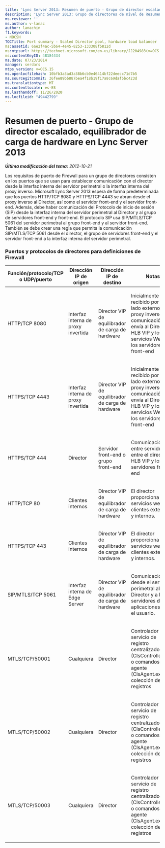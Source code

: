 ```yaml
---
title: 'Lync Server 2013: Resumen de puerto - Grupo de director escalado, equilibrador de carga de hardware'
description: 'Lync Server 2013: Grupo de directores de nivel de Resumen de puerto, equilibrador de carga de hardware.'
ms.reviewer: ''
ms.author: v-lanac
author: lanachin
f1.keywords:
- NOCSH
TOCTitle: Port summary - Scaled Director pool, hardware load balancer
ms:assetid: 6ae2f4ac-5b64-4e45-8253-133308f5812d
ms:mtpsurl: https://technet.microsoft.com/en-us/library/JJ204983(v=OCS.15)
ms:contentKeyID: 48184434
ms.date: 07/23/2014
manager: serdars
mtps_version: v=OCS.15
ms.openlocfilehash: 10bfb3a3ad3a38b6cb0e46414bf22deecc71d7b5
ms.sourcegitcommit: 36fee89bb887bea4f18b19f17a8c69daf5bc423d
ms.translationtype: MT
ms.contentlocale: es-ES
ms.lasthandoff: 11/26/2020
ms.locfileid: "49442799"
---
```

# <a name="port-summary---scaled-director-pool-hardware-load-balancer-in-lync-server-2013"></a>Resumen de puerto - Grupo de director escalado, equilibrador de carga de hardware en Lync Server 2013

<div data-xmlns="http://www.w3.org/1999/xhtml">

<div class="topic" data-xmlns="http://www.w3.org/1999/xhtml" data-msxsl="urn:schemas-microsoft-com:xslt" data-cs="https://msdn.microsoft.com/">

<div data-asp="https://msdn2.microsoft.com/asp">



</div>

<div id="mainSection">

<div id="mainBody">

<span> </span>

_**Última modificación del tema:** 2012-10-21_

Los requisitos de puerto de Firewall para un grupo de directores consisten en los puertos que se usan para establecer comunicación con el director desde la interfaz interna del servidor perimetral o la interfaz interna del proxy inverso. Microsoft Lync Server 2013 espera de forma predeterminada que los puertos HTTP/TCP 8080 y HTTPS/TCP 4443 se abran desde el proxy inverso al Director, así como el servidor front-end y el servidor front-end. Además, debe haber comunicación del Protocolo de inicio de sesión (SIP) desde la interfaz interna del servidor perimetral al Director y al grupo de servidores front-end y front-end. El protocolo SIP usa SIP/MTLS/TCP 5061 del servidor perimetral al grupo front-end y al servidor front-end. También se debe crear una regla que permita la comunicación SIP/MTLS/TCP 5061 desde el director, el grupo de servidores front-end y el servidor front-end a la interfaz interna del servidor perimetral.

### <a name="director-ports-and-protocols-for-firewall-definitions"></a>Puertos y protocolos de directores para definiciones de Firewall

<table>
<colgroup>
<col style="width: 25%" />
<col style="width: 25%" />
<col style="width: 25%" />
<col style="width: 25%" />
</colgroup>
<thead>
<tr class="header">
<th>Función/protocolo/TCP o UDP/puerto</th>
<th>Dirección IP de origen</th>
<th>Dirección IP de destino</th>
<th>Notas</th>
</tr>
</thead>
<tbody>
<tr class="odd">
<td><p>HTTP/TCP 8080</p></td>
<td><p>Interfaz interna de proxy invertida</p></td>
<td><p>Director VIP de equilibrador de carga de hardware</p></td>
<td><p>Inicialmente recibido por el lado externo del proxy inverso, la comunicación se envía al Director HLB VIP y los servicios Web de los servidores front-end</p></td>
</tr>
<tr class="even">
<td><p>HTTPS/TCP 4443</p></td>
<td><p>Interfaz interna de proxy invertida</p></td>
<td><p>Director VIP de equilibrador de carga de hardware</p></td>
<td><p>Inicialmente recibido por el lado externo del proxy inverso, la comunicación se envía al Director HLB VIP y los servicios Web de los servidores front-end</p></td>
</tr>
<tr class="odd">
<td><p>HTTPS/TCP 444</p></td>
<td><p>Director</p></td>
<td><p>Servidor front-end o grupo front-end</p></td>
<td><p>Comunicación entre servidores entre el director HLB VIP y los servidores front-end</p></td>
</tr>
<tr class="even">
<td><p>HTTP/TCP 80</p></td>
<td><p>Clientes internos</p></td>
<td><p>Director VIP de equilibrador de carga de hardware</p></td>
<td><p>El director proporciona servicios web a clientes externos y internos.</p></td>
</tr>
<tr class="odd">
<td><p>HTTPS/TCP 443</p></td>
<td><p>Clientes internos</p></td>
<td><p>Director VIP de equilibrador de carga de hardware</p></td>
<td><p>El director proporciona servicios web a clientes externos y internos.</p></td>
</tr>
<tr class="even">
<td><p>SIP/MTLS/TCP 5061</p></td>
<td><p>Interfaz interna de Edge Server</p></td>
<td><p>Director VIP de equilibrador de carga de hardware</p></td>
<td><p>Comunicación SIP desde el servidor perimetral al Director y a los servidores de aplicaciones para el usuario.</p></td>
</tr>
<tr class="odd">
<td><p>MTLS/TCP/50001</p></td>
<td><p>Cualquiera</p></td>
<td><p>Director</p></td>
<td><p>Controlador de servicio de registro centralizado (ClsController.exe) o comandos del agente (ClsAgent.exe) y colección de registros</p></td>
</tr>
<tr class="even">
<td><p>MTLS/TCP/50002</p></td>
<td><p>Cualquiera</p></td>
<td><p>Director</p></td>
<td><p>Controlador de servicio de registro centralizado (ClsController.exe) o comandos del agente (ClsAgent.exe) y colección de registros</p></td>
</tr>
<tr class="odd">
<td><p>MTLS/TCP/50003</p></td>
<td><p>Cualquiera</p></td>
<td><p>Director</p></td>
<td><p>Controlador de servicio de registro centralizado (ClsController.exe) o comandos del agente (ClsAgent.exe) y colección de registros</p></td>
</tr>
</tbody>
</table>


</div>

<span> </span>

</div>

</div>

</div>

